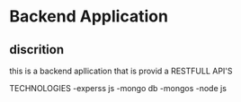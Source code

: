# Backend Application
 ## discrition
 this is a backend apllication that is provid a  RESTFULL API'S

 TECHNOLOGIES
 -experss js
 -mongo db
 -mongos
 -node js